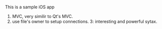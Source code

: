 This is a sample iOS app
1. MVC, very similir to Qt's MVC.
2. use file's owner to setup connections.
3: interesting and powerful sytax.

